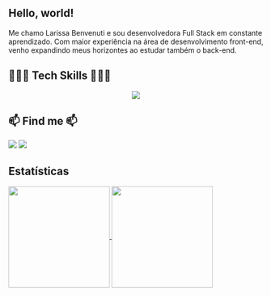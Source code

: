 ## Hello, world!

Me chamo Larissa Benvenuti e sou desenvolvedora Full Stack em constante aprendizado. Com maior experiência na área de desenvolvimento front-end, venho expandindo meus horizontes ao estudar também o back-end.

## 👩🏻‍💻 Tech Skills 👩🏻‍💻
<div>
  <p align="center">
  <a href="https://skillicons.dev">
    <img src="https://skillicons.dev/icons?i=js,html,css,react,nextjs,ts,tailwind,styledcomponents,bootstrap,nodejs,python,django,java,spring&theme=dark" />
  </a>
  </p>
</div>

## 📫 Find me 📫
<div>
<a href = "mailto:larissabenvenutia@gmail.com"><img loading="lazy" src="https://img.shields.io/badge/Gmail-D14836?style=for-the-badge&logo=gmail&logoColor=white" target="_blank"></a>
<a href="https://www.linkedin.com/in/larissabenvenuti" target="_blank"><img loading="lazy" src="https://img.shields.io/badge/-LinkedIn-%230077B5?style=for-the-badge&logo=linkedin&logoColor=white" target="_blank"></a>   
</div>


## Estatísticas

<a href="https://github.com/anuraghazra/github-readme-stats">
  <img height=200 align="center" src="https://github-readme-stats.vercel.app/api?username=larissabenvenuti&show_icons=true&theme=dracula" />
</a>
<a href="https://github.com/anuraghazra/convoychat">
  <img height=200 align="center" src="https://github-readme-stats.vercel.app/api/top-langs?username=larissabenvenuti&layout=compact&langs_count=8&card_width=320&show_icons=true&theme=dracula" />
</a>

